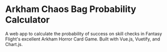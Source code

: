 # Arkham Chaos Bag Probability Calculator

A web app to calculate the probability of success on skill checks in Fantasy Flight's excellent Arkham Horror Card Game.  Built with Vue.js, Vuetify, and Chart.js.
